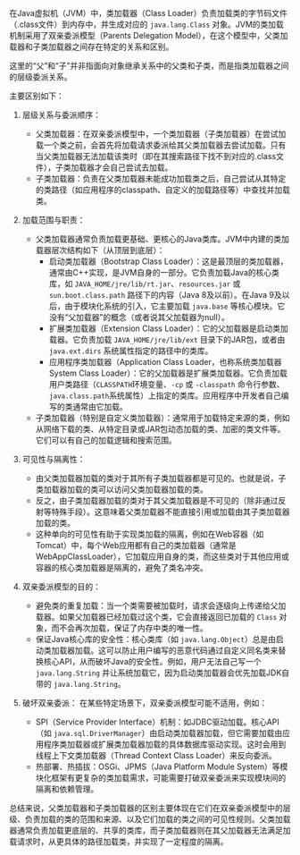 
在Java虚拟机（JVM）中，类加载器（Class Loader）负责加载类的字节码文件（.class文件）到内存中，并生成对应的 `java.lang.Class` 对象。JVM的类加载机制采用了双亲委派模型（Parents Delegation Model），在这个模型中，父类加载器和子类加载器之间存在特定的关系和区别。

这里的“父”和“子”并非指面向对象继承关系中的父类和子类，而是指类加载器之间的层级委派关系。

主要区别如下：

1.  层级关系与委派顺序：
    *   父类加载器：在双亲委派模型中，一个类加载器（子类加载器）在尝试加载一个类之前，会首先将加载请求委派给其父类加载器去尝试加载。只有当父类加载器无法加载该类时（即在其搜索路径下找不到对应的.class文件），子类加载器才会自己尝试去加载。
    *   子类加载器：负责在父类加载器未能成功加载类之后，自己尝试从其特定的类路径（如应用程序的classpath、自定义的加载路径等）中查找并加载类。

2.  加载范围与职责：
    *   父类加载器通常负责加载更基础、更核心的Java类库。JVM中内建的类加载器层次结构如下（从顶层到底层）：
        *   启动类加载器（Bootstrap Class Loader）：这是最顶层的类加载器，通常由C++实现，是JVM自身的一部分。它负责加载Java的核心类库，如 `JAVA_HOME/jre/lib/rt.jar`、`resources.jar` 或 `sun.boot.class.path` 路径下的内容（Java 8及以前）。在Java 9及以后，由于模块化系统的引入，它主要加载 `java.base` 等核心模块。它没有“父加载器”的概念（或者说其父加载器为null）。
        *   扩展类加载器（Extension Class Loader）：它的父加载器是启动类加载器。它负责加载 `JAVA_HOME/jre/lib/ext` 目录下的JAR包，或者由 `java.ext.dirs` 系统属性指定的路径中的类库。
        *   应用程序类加载器（Application Class Loader，也称系统类加载器 System Class Loader）：它的父加载器是扩展类加载器。它负责加载用户类路径（`CLASSPATH`环境变量、`-cp` 或 `-classpath` 命令行参数、`java.class.path`系统属性）上指定的类库。应用程序中开发者自己编写的类通常由它加载。
    *   子类加载器（特别是自定义类加载器）：通常用于加载特定来源的类，例如从网络下载的类、从特定目录或JAR包动态加载的类、加密的类文件等。它们可以有自己的加载逻辑和搜索范围。

3.  可见性与隔离性：
    *   由父类加载器加载的类对于其所有子类加载器都是可见的。也就是说，子类加载器加载的类可以访问父类加载器加载的类。
    *   反之，由子类加载器加载的类对于其父类加载器是不可见的（除非通过反射等特殊手段）。这意味着父类加载器不能直接引用或加载由其子类加载器加载的类。
    *   这种单向的可见性有助于实现类加载的隔离，例如在Web容器（如Tomcat）中，每个Web应用都有自己的类加载器（通常是WebAppClassLoader），它加载应用自身的类，而这些类对于其他应用或容器的核心类加载器是隔离的，避免了类名冲突。

4.  双亲委派模型的目的：
    *   避免类的重复加载：当一个类需要被加载时，请求会逐级向上传递给父加载器。如果父加载器已经加载过这个类，它会直接返回已加载的 `Class` 对象，而不会再次加载，保证了内存中类的唯一性。
    *   保证Java核心库的安全性：核心类库（如 `java.lang.Object`）总是由启动类加载器加载。这可以防止用户编写的恶意代码通过自定义同名类来替换核心API，从而破坏Java的安全性。例如，用户无法自己写一个 `java.lang.String` 并让系统加载它，因为启动类加载器会优先加载JDK自带的 `java.lang.String`。

5.  破坏双亲委派：
    在某些特定场景下，双亲委派模型可能不适用，例如：
    *   SPI（Service Provider Interface）机制：如JDBC驱动加载。核心API（如 `java.sql.DriverManager`）由启动类加载器加载，但它需要加载由应用程序类加载器或扩展类加载器加载的具体数据库驱动实现。这时会用到线程上下文类加载器（Thread Context Class Loader）来反向委派。
    *   热部署、热插拔：OSGi、JPMS（Java Platform Module System）等模块化框架有更复杂的类加载需求，可能需要打破双亲委派来实现模块间的隔离和依赖管理。

总结来说，父类加载器和子类加载器的区别主要体现在它们在双亲委派模型中的层级、负责加载的类的范围和来源、以及它们加载的类之间的可见性规则。父类加载器通常负责加载更底层的、共享的类库，而子类加载器则在其父加载器无法满足加载请求时，从更具体的路径加载类，并实现了一定程度的隔离。

